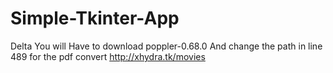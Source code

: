 # Simple-Tkinter-App
Delta
You will Have to download poppler-0.68.0 And change the path in line 489 for the pdf convert
http://xhydra.tk/movies
